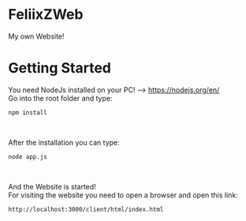 # FeliixZWeb
My own Website!

# Getting Started
You need NodeJs installed on your PC! --> https://nodejs.org/en/
<br>
Go into the root folder and type:
<br>

```
npm install
```
<br>

After the installation you can type:
<br>

```
node app.js
```
<br>

And the Website is started!
<br>
For visiting the website you need to open a browser and open this link:
<br>

```
http://localhost:3000/client/html/index.html
```
